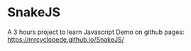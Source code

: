 # SnakeJS
A 3 hours project to learn Javascript 
Demo on github pages:
https://mrcyclopede.github.io/SnakeJS/
